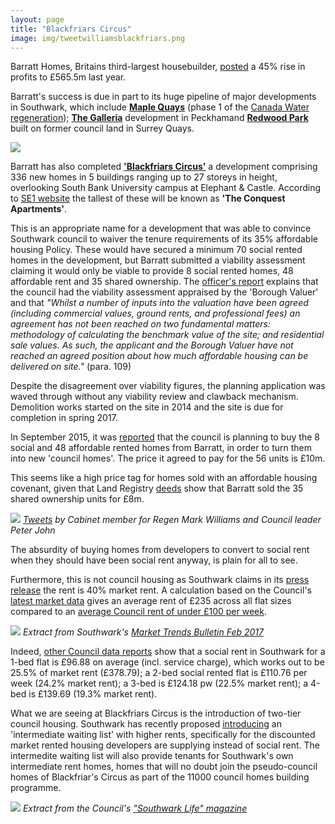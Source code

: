 ```yaml
---
layout: page
title: "Blackfriars Circus"
image: img/tweetwilliamsblackfriars.png
---
```

Barratt Homes, Britains third-largest housebuilder, [posted](https://www.cityam.com/223932/building-bonanza-barratt-profits-jump-45-cent) a 45% rise in profits to £565.5m last year.

Barratt's success is due in part to its huge pipeline of major developments in Southwark, which include [__Maple Quays__](https://www.barratthomes.co.uk/new-homes/greater-london/h469201-maple-quays/) (phase 1 of the [Canada Water regeneration](https://crappistmartin.github.io/canada-water/)); [__The Galleria__](https://www.barratthomes.co.uk/new-homes/greater-london/track-record---article-pages/the-galleria/) development in Peckhamand [__Redwood Park__](https://www.barratthomes.co.uk/new-homes/greater-london/h309201-redwood-park/) built on former council land in Surrey Quays. 

![](https://betterblackfriars.files.wordpress.com/2013/05/erlang-house.jpg)

Barratt has also completed [__'Blackfriars Circus'__](https://www.barratthomes.co.uk/new-homes/greater-london/H625601-Blackfriars-circus/) a development comprising 336 new homes in 5 buildings ranging up to 27 storeys in height, overlooking South Bank University campus at Elephant & Castle. According to [SE1 website](https://www.london-se1.co.uk/news/view/8441) the tallest of these will be known as __'The Conquest Apartments'__. 

This is an appropriate name for a development that was able to convince Southwark council to waiver the tenure requirements of its 35% affordable housing Policy. These would have secured a minimum 70 social rented homes in the development, but Barratt submitted a viability assessment claiming it would only be viable to provide 8 social rented homes, 48 affordable rent and 35 shared ownership. The [officer's report](https://planbuild.southwark.gov.uk/documents/?GetDocument=%7b%7b%7b!5wmNTTJlhAE1P%2fSH390aXg%3d%3d!%7d%7d%7d) explains that the council had the viability assessment appraised by the 'Borough Valuer' and that _"Whilst a number of inputs into the valuation have been agreed (including commercial values, ground rents, and professional fees) an agreement has not been reached on two fundamental matters: methodology of calculating the benchmark value of the site; and residential sale values. As such, the applicant and the Borough Valuer have not reached an agreed position about how much affordable housing can be delivered on site."_ (para. 109)

Despite the disagreement over viability figures, the planning application was waved through without any viability review and clawback mechanism. Demolition works started on the site in 2014 and the site is due for completion in spring 2017. 

In September 2015, it was [reported](https://www.london-se1.co.uk/news/view/8441) that the council is planning to buy the 8 social and 48 affordable rented homes from Barratt, in order to turn them into new 'council homes'. The price it agreed to pay for the 56 units is £10m.

This seems like a high price tag for homes sold with an affordable housing covenant, given that Land Registry [deeds](/lrdeeds/blackfriarscircusblockb.pdf) show that Barratt sold the 35 shared ownership units for £8m.

![](https://35percent.org/img/tweetmwilliamsblackfriars.png)
*[Tweets](https://twitter.com/markwilliams84/status/837314723402100736) by Cabinet member for Regen Mark Williams and Council leader Peter John*

The absurdity of buying homes from developers to convert to social rent when they should have been social rent anyway, is plain for all to see.

Furthermore, this is not council housing as Southwark claims in its [press release](https://www.southwark.gov.uk/news/2017/apr/stunning-new-council-homes-become-ready-for-local-tenantslast) the rent is 40% market rent. A calculation based on the Council's [latest market data](https://www.2.southwark.gov.uk/downloads/download/4454/southwark_housing_market_trends_bulletin) gives an average rent of £235 across all flat sizes compared to an [average Council rent of under £100 per week](https://www.insidehousing.co.uk/london-borough-to-limit-average-rent-to-below-100-per-week/7005006.article).

![](https://35percent.org/img/mtbfeb2017.png)
*Extract from Southwark's [Market Trends Bulletin Feb 2017](https://www.2.southwark.gov.uk/downloads/download/4454/southwark_housing_market_trends_bulletin)*

Indeed, [other Council data reports](https://www.southwark.gov.uk/download/downloads/id/13083/affordable_rent_study_xls_-_december_2015) show that a social rent in Southwark for a 1-bed flat is £96.88 on average (incl. service charge), which works out to be 25.5% of market rent (£378.79); a 2-bed social rented flat is £110.76 per week (24.2% market rent); a 3-bed is £124.18 pw (22.5% market rent); a 4-bed is £139.69 (19.3% market rent).

What we are seeing at Blackfriars Circus is the introduction of two-tier council housing.  Southwark has recently proposed [introducing](https://35percent.org/img/lbsprwaitinglist.pdf) an 'intermediate waiting list' with higher rents, specifically for the discounted market rented housing developers are supplying instead of social rent. The intermedite waiting list will also provide tenants for Southwark's own intermediate rent homes, homes that will no doubt join the pseudo-council homes of Blackfriar's Circus as part of the 11000 council homes building programme.

![](https://35percent.org/img/southwarklifemagazine.png)
*Extract from the Council's ["Southwark Life" magazine](https://www.2.southwark.gov.uk/southwarklife)*


